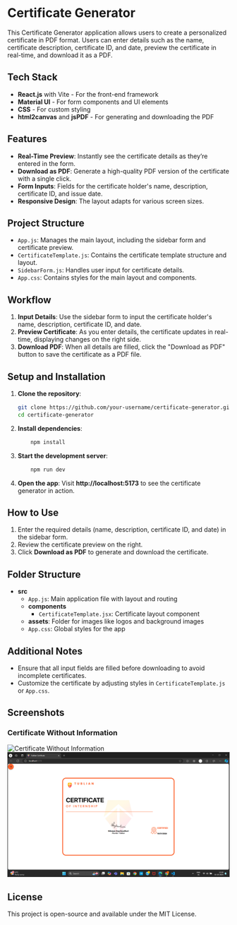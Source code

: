 # Certificate Generator

This Certificate Generator application allows users to create a personalized certificate in PDF format. Users can enter details such as the name, certificate description, certificate ID, and date, preview the certificate in real-time, and download it as a PDF.

## Tech Stack

- **React.js** with Vite - For the front-end framework
- **Material UI** - For form components and UI elements
- **CSS** - For custom styling
- **html2canvas** and **jsPDF** - For generating and downloading the PDF

## Features

- **Real-Time Preview**: Instantly see the certificate details as they’re entered in the form.
- **Download as PDF**: Generate a high-quality PDF version of the certificate with a single click.
- **Form Inputs**: Fields for the certificate holder's name, description, certificate ID, and issue date.
- **Responsive Design**: The layout adapts for various screen sizes.

## Project Structure

- `App.js`: Manages the main layout, including the sidebar form and certificate preview.
- `CertificateTemplate.js`: Contains the certificate template structure and layout.
- `SidebarForm.js`: Handles user input for certificate details.
- `App.css`: Contains styles for the main layout and components.

## Workflow

1. **Input Details**: Use the sidebar form to input the certificate holder's name, description, certificate ID, and date.
2. **Preview Certificate**: As you enter details, the certificate updates in real-time, displaying changes on the right side.
3. **Download PDF**: When all details are filled, click the "Download as PDF" button to save the certificate as a PDF file.

## Setup and Installation

1. **Clone the repository**:
   ```bash
   git clone https://github.com/your-username/certificate-generator.git
   cd certificate-generator
   ```
2. **Install dependencies**:
    ```bash
        npm install
    ```
3. **Start the development server**:
    ```bash
        npm run dev
    ```
4. **Open the app**: Visit **http://localhost:5173** to see the certificate generator in action.


## How to Use

1. Enter the required details (name, description, certificate ID, and date) in the sidebar form.
2. Review the certificate preview on the right.
3. Click **Download as PDF** to generate and download the certificate.

## Folder Structure

- **src**
  - `App.js`: Main application file with layout and routing
  - **components**
    - `CertificateTemplate.jsx`: Certificate layout component
  - **assets**: Folder for images like logos and background images
  - `App.css`: Global styles for the app

## Additional Notes

- Ensure that all input fields are filled before downloading to avoid incomplete certificates.
- Customize the certificate by adjusting styles in `CertificateTemplate.js` or `App.css`.

## Screenshots

### Certificate Without Information
![Certificate Without Information](src/assests/certificate-without-info.png)
![Certificate Without Information](\src\assets\certificate-without-info.png)

## License

This project is open-source and available under the MIT License.
